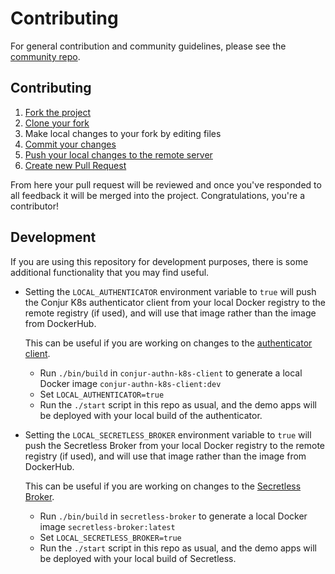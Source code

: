 # Contributing

For general contribution and community guidelines, please see the [community repo](https://github.com/cyberark/community).

## Contributing

1. [Fork the project](https://help.github.com/en/github/getting-started-with-github/fork-a-repo)
2. [Clone your fork](https://help.github.com/en/github/creating-cloning-and-archiving-repositories/cloning-a-repository)
3. Make local changes to your fork by editing files
3. [Commit your changes](https://help.github.com/en/github/managing-files-in-a-repository/adding-a-file-to-a-repository-using-the-command-line)
4. [Push your local changes to the remote server](https://help.github.com/en/github/using-git/pushing-commits-to-a-remote-repository)
5. [Create new Pull Request](https://help.github.com/en/github/collaborating-with-issues-and-pull-requests/creating-a-pull-request-from-a-fork)

From here your pull request will be reviewed and once you've responded to all
feedback it will be merged into the project. Congratulations, you're a
contributor!

## Development

If you are using this repository for development
purposes, there is some additional functionality that
you may find useful.

- Setting the `LOCAL_AUTHENTICATOR` environment
  variable to `true` will push
  the Conjur K8s authenticator client from your local Docker registry to the
  remote registry (if used), and will use that image
  rather than the image from DockerHub.

  This can be useful if you are working on changes to the
  [authenticator client](https://github.com/cyberark/conjur-authn-k8s-client).
  - Run `./bin/build` in `conjur-authn-k8s-client` to
    generate a local Docker image `conjur-authn-k8s-client:dev`
  - Set `LOCAL_AUTHENTICATOR=true`
  - Run the `./start` script in this repo as usual,
    and the demo apps will be deployed with your
    local build of the authenticator.

- Setting the `LOCAL_SECRETLESS_BROKER` environment
  variable to `true` will push
  the Secretless
  Broker from your local Docker registry to the
  remote registry (if used), and will use that image
  rather than the image from DockerHub.

  This can be useful if you are working on changes to the 
  [Secretless Broker](https://github.com/cyberark/secretless-broker).
  - Run `./bin/build` in `secretless-broker` to
    generate a local Docker image `secretless-broker:latest`
  - Set `LOCAL_SECRETLESS_BROKER=true`
  - Run the `./start` script in this repo as usual,
    and the demo apps will be deployed with your
    local build of Secretless.
